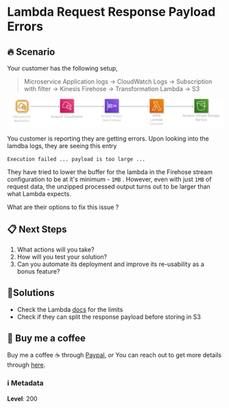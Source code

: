 # Lambda Request Response Payload Errors

## 🔥 Scenario

Your customer has the following setup,
> Microservice Application logs -> CloudWatch Logs -> Subscription with filter -> Kinesis Firehose -> Transformation Lambda -> S3

![miztiik_lambda_request_response_payload_errors](images/miztiik_lambda_request_response_payload_errors.png)

You customer is reporting they are getting errors. Upon looking into the lamdba logs, they are seeing this entry

```log
Execution failed ... payload is too large ...
```

They have tried to lower the buffer for the lambda in the Firehose stream configuration to be at it's minimum - `1MB` . However, even with just `1MB` of request data, the unzipped processed output turns out to be larger than what Lambda expects.

What are their options to fix this issue ?

## 📋 Next Steps

1. What actions will you take?
1. How will you test your solution?
1. Can you automate its deployment and improve its re-usability as a bonus feature?

## 🎯Solutions

- Check the Lambda [docs][1] for the limits
- Check if they can split the response payload before storing in S3

## 👋 Buy me a coffee

Buy me a coffee ☕ through [Paypal](https://paypal.me/valaxy), _or_ You can reach out to get more details through [here](https://youtube.com/c/valaxytechnologies/about).

### ℹ️ Metadata

**Level**: 200

[1]: https://docs.aws.amazon.com/lambda/latest/dg/gettingstarted-limits.html
